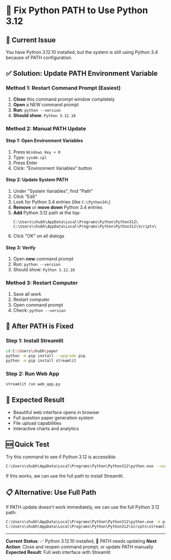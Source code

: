 # 🔧 Fix Python PATH to Use Python 3.12

## 🚨 **Current Issue**
You have Python 3.12.10 installed, but the system is still using Python 3.4 because of PATH configuration.

## ✅ **Solution: Update PATH Environment Variable**

### **Method 1: Restart Command Prompt (Easiest)**
1. **Close** this command prompt window completely
2. **Open** a NEW command prompt
3. **Run**: `python --version`
4. **Should show**: `Python 3.12.10`

### **Method 2: Manual PATH Update**

#### **Step 1: Open Environment Variables**
1. Press `Windows Key + R`
2. Type: `sysdm.cpl`
3. Press Enter
4. Click: "Environment Variables" button

#### **Step 2: Update System PATH**
1. Under "System Variables", find "Path"
2. Click "Edit"
3. Look for Python 3.4 entries (like `C:\Python34\`)
4. **Remove** or **move down** Python 3.4 entries
5. **Add** Python 3.12 path at the top:
   ```
   C:\Users\shubh\AppData\Local\Programs\Python\Python312\
   C:\Users\shubh\AppData\Local\Programs\Python\Python312\Scripts\
   ```
6. Click "OK" on all dialogs

#### **Step 3: Verify**
1. Open **new** command prompt
2. Run: `python --version`
3. Should show: `Python 3.12.10`

### **Method 3: Restart Computer**
1. Save all work
2. Restart computer
3. Open command prompt
4. Check: `python --version`

## 🚀 **After PATH is Fixed**

### **Step 1: Install Streamlit**
```bash
cd C:\Users\shubh\paper
python -m pip install --upgrade pip
python -m pip install streamlit
```

### **Step 2: Run Web App**
```bash
streamlit run web_app.py
```

## 🎯 **Expected Result**
- Beautiful web interface opens in browser
- Full question paper generation system
- File upload capabilities
- Interactive charts and analytics

## 🆘 **Quick Test**

Try this command to see if Python 3.12 is accessible:
```bash
C:\Users\shubh\AppData\Local\Programs\Python\Python312\python.exe --version
```

If this works, we can use the full path to install Streamlit.

## 📋 **Alternative: Use Full Path**

If PATH update doesn't work immediately, we can use the full Python 3.12 path:
```bash
C:\Users\shubh\AppData\Local\Programs\Python\Python312\python.exe -m pip install streamlit
C:\Users\shubh\AppData\Local\Programs\Python\Python312\Scripts\streamlit.exe run web_app.py
```

---

**Current Status**: ✅ Python 3.12.10 installed, 🔧 PATH needs updating
**Next Action**: Close and reopen command prompt, or update PATH manually
**Expected Result**: Full web interface with Streamlit 